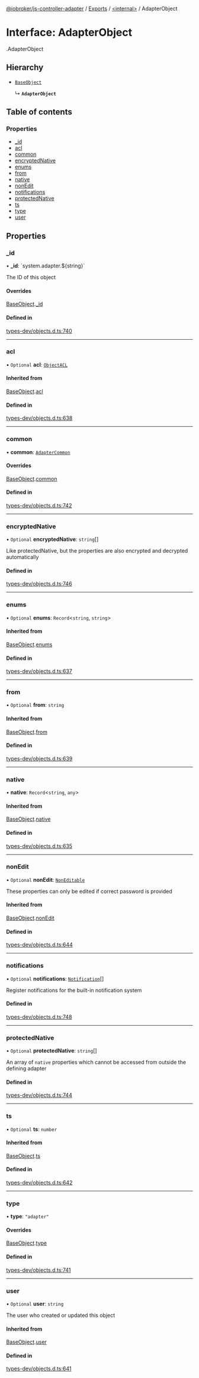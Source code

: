[@iobroker/js-controller-adapter](../README.md) / [Exports](../modules.md) / [<internal\>](../modules/internal_.md) / AdapterObject

# Interface: AdapterObject

[<internal>](../modules/internal_.md).AdapterObject

## Hierarchy

- [`BaseObject`](internal_.BaseObject.md)

  ↳ **`AdapterObject`**

## Table of contents

### Properties

- [\_id](internal_.AdapterObject.md#_id)
- [acl](internal_.AdapterObject.md#acl)
- [common](internal_.AdapterObject.md#common)
- [encryptedNative](internal_.AdapterObject.md#encryptednative)
- [enums](internal_.AdapterObject.md#enums)
- [from](internal_.AdapterObject.md#from)
- [native](internal_.AdapterObject.md#native)
- [nonEdit](internal_.AdapterObject.md#nonedit)
- [notifications](internal_.AdapterObject.md#notifications)
- [protectedNative](internal_.AdapterObject.md#protectednative)
- [ts](internal_.AdapterObject.md#ts)
- [type](internal_.AdapterObject.md#type)
- [user](internal_.AdapterObject.md#user)

## Properties

### \_id

• **\_id**: \`system.adapter.${string}\`

The ID of this object

#### Overrides

[BaseObject](internal_.BaseObject.md).[_id](internal_.BaseObject.md#_id)

#### Defined in

[types-dev/objects.d.ts:740](https://github.com/ioBroker/ioBroker.js-controller/blob/0b3c6e0e/packages/types-dev/objects.d.ts#L740)

___

### acl

• `Optional` **acl**: [`ObjectACL`](internal_.ObjectACL.md)

#### Inherited from

[BaseObject](internal_.BaseObject.md).[acl](internal_.BaseObject.md#acl)

#### Defined in

[types-dev/objects.d.ts:638](https://github.com/ioBroker/ioBroker.js-controller/blob/0b3c6e0e/packages/types-dev/objects.d.ts#L638)

___

### common

• **common**: [`AdapterCommon`](internal_.AdapterCommon.md)

#### Overrides

[BaseObject](internal_.BaseObject.md).[common](internal_.BaseObject.md#common)

#### Defined in

[types-dev/objects.d.ts:742](https://github.com/ioBroker/ioBroker.js-controller/blob/0b3c6e0e/packages/types-dev/objects.d.ts#L742)

___

### encryptedNative

• `Optional` **encryptedNative**: `string`[]

Like protectedNative, but the properties are also encrypted and decrypted automatically

#### Defined in

[types-dev/objects.d.ts:746](https://github.com/ioBroker/ioBroker.js-controller/blob/0b3c6e0e/packages/types-dev/objects.d.ts#L746)

___

### enums

• `Optional` **enums**: `Record`<`string`, `string`\>

#### Inherited from

[BaseObject](internal_.BaseObject.md).[enums](internal_.BaseObject.md#enums)

#### Defined in

[types-dev/objects.d.ts:637](https://github.com/ioBroker/ioBroker.js-controller/blob/0b3c6e0e/packages/types-dev/objects.d.ts#L637)

___

### from

• `Optional` **from**: `string`

#### Inherited from

[BaseObject](internal_.BaseObject.md).[from](internal_.BaseObject.md#from)

#### Defined in

[types-dev/objects.d.ts:639](https://github.com/ioBroker/ioBroker.js-controller/blob/0b3c6e0e/packages/types-dev/objects.d.ts#L639)

___

### native

• **native**: `Record`<`string`, `any`\>

#### Inherited from

[BaseObject](internal_.BaseObject.md).[native](internal_.BaseObject.md#native)

#### Defined in

[types-dev/objects.d.ts:635](https://github.com/ioBroker/ioBroker.js-controller/blob/0b3c6e0e/packages/types-dev/objects.d.ts#L635)

___

### nonEdit

• `Optional` **nonEdit**: [`NonEditable`](internal_.NonEditable.md)

These properties can only be edited if correct password is provided

#### Inherited from

[BaseObject](internal_.BaseObject.md).[nonEdit](internal_.BaseObject.md#nonedit)

#### Defined in

[types-dev/objects.d.ts:644](https://github.com/ioBroker/ioBroker.js-controller/blob/0b3c6e0e/packages/types-dev/objects.d.ts#L644)

___

### notifications

• `Optional` **notifications**: [`Notification`](internal_.Notification.md)[]

Register notifications for the built-in notification system

#### Defined in

[types-dev/objects.d.ts:748](https://github.com/ioBroker/ioBroker.js-controller/blob/0b3c6e0e/packages/types-dev/objects.d.ts#L748)

___

### protectedNative

• `Optional` **protectedNative**: `string`[]

An array of `native` properties which cannot be accessed from outside the defining adapter

#### Defined in

[types-dev/objects.d.ts:744](https://github.com/ioBroker/ioBroker.js-controller/blob/0b3c6e0e/packages/types-dev/objects.d.ts#L744)

___

### ts

• `Optional` **ts**: `number`

#### Inherited from

[BaseObject](internal_.BaseObject.md).[ts](internal_.BaseObject.md#ts)

#### Defined in

[types-dev/objects.d.ts:642](https://github.com/ioBroker/ioBroker.js-controller/blob/0b3c6e0e/packages/types-dev/objects.d.ts#L642)

___

### type

• **type**: ``"adapter"``

#### Overrides

[BaseObject](internal_.BaseObject.md).[type](internal_.BaseObject.md#type)

#### Defined in

[types-dev/objects.d.ts:741](https://github.com/ioBroker/ioBroker.js-controller/blob/0b3c6e0e/packages/types-dev/objects.d.ts#L741)

___

### user

• `Optional` **user**: `string`

The user who created or updated this object

#### Inherited from

[BaseObject](internal_.BaseObject.md).[user](internal_.BaseObject.md#user)

#### Defined in

[types-dev/objects.d.ts:641](https://github.com/ioBroker/ioBroker.js-controller/blob/0b3c6e0e/packages/types-dev/objects.d.ts#L641)
